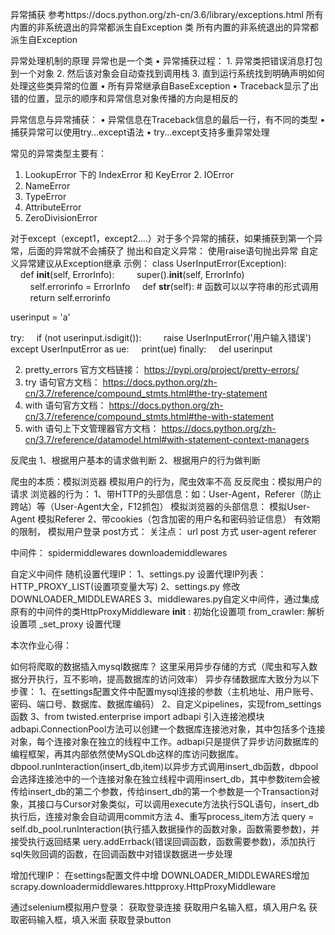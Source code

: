 异常捕获
参考https://docs.python.org/zh-cn/3.6/library/exceptions.html 所有内置的非系统退出的异常都派生自Exception 类
所有内置的非系统退出的异常都派生自Exception

异常处理机制的原理
异常也是一个类
 • 异常捕获过程： 
	1. 异常类把错误消息打包到一个对象 
	2. 然后该对象会自动查找到调用栈
     3. 直到运行系统找到明确声明如何处理这些类异常的位置
• 所有异常继承自BaseException
• Traceback显示了出错的位置，显示的顺序和异常信息对象传播的方向是相反的

异常信息与异常捕获：
• 异常信息在Traceback信息的最后一行，有不同的类型
       • 捕获异常可以使用try…except语法 
       • try…except支持多重异常处理

常见的异常类型主要有： 
1. LookupError 下的 IndexError 和 KeyError
       2. IOError 
3. NameError 
4. TypeError 
5. AttributeError 
6. ZeroDivisionError

对于except（except1，except2....）对于多个异常的捕获，如果捕获到第一个异常，后面的异常就不会捕获了
抛出和自定义异常：
使用raise语句抛出异常
自定义异常建议从Exception继承
示例：
class UserInputError(Exception):
    def __init__(self, ErrorInfo):
        super().__init__(self, ErrorInfo)
        self.errorinfo = ErrorInfo
    def __str__(self):   # 函数可以以字符串的形式调用
        return self.errorinfo

userinput = 'a'

try:
    if (not userinput.isdigit()):
        raise UserInputError('用户输入错误')
except UserInputError as ue:
    print(ue)
finally:
    del userinput

2. pretty_errors 官方文档链接：
https://pypi.org/project/pretty-errors/
3. try 语句官方文档：
https://docs.python.org/zh-cn/3.7/reference/compound_stmts.html#the-try-statement
4. with 语句官方文档：
https://docs.python.org/zh-cn/3.7/reference/compound_stmts.html#the-with-statement
5. with 语句上下文管理器官方文档：
https://docs.python.org/zh-cn/3.7/reference/datamodel.html#with-statement-context-managers


反爬虫
1、根据用户基本的请求做判断
2、根据用户的行为做判断

爬虫的本质：模拟浏览器
模拟用户的行为，爬虫效率不高
反反爬虫：模拟用户的请求
浏览器的行为：	
1、带HTTP的头部信息：如：User-Agent，Referer（防止跨站）等（User-Agent大全，F12抓包）
模拟浏览器的头部信息：
模拟User-Agent
模拟Referer
2、带cookies（包含加密的用户名和密码验证信息）
有效期的限制，
模拟用户登录
post方式：
关注点：
url
post 方式
user-agent 
referer

中间件：
spidermiddlewares
downloademiddlewares

自定义中间件
随机设置代理IP：
1、settings.py 设置代理IP列表：HTTP_PROXY_LIST(设置项变量大写)
2、settings.py 修改DOWNLOADER_MIDDLEWARES 
3、middlewares.py自定义中间件，通过集成原有的中间件的类HttpProxyMiddleware
      __init__    : 初始化设置项
      from_crawler: 解析设置项
     _set_proxy   设置代理

本次作业心得：

如何将爬取的数据插入mysql数据库？
这里采用异步存储的方式（爬虫和写入数据分开执行，互不影响，提高数据库的访问效率）
异步存储数据库大致分为以下步骤：
1、在settings配置文件中配置mysql连接的参数（主机地址、用户账号、密码、端口号、数据库、数据库编码）
2、自定义pipelines，实现from_settings函数
3、from twisted.enterprise import adbapi 引入连接池模块
adbapi.ConnectionPool方法可以创建一个数据库连接池对象，其中包括多个连接对象，每个连接对象在独立的线程中工作。adbapi只是提供了异步访问数据库的编程框架，再其内部依然使MySQLdb这样的库访问数据库。
dbpool.runInteraction(insert_db,item)以异步方式调用insert_db函数，dbpool会选择连接池中的一个连接对象在独立线程中调用insert_db，其中参数item会被传给insert_db的第二个参数，传给insert_db的第一个参数是一个Transaction对象，其接口与Cursor对象类似，可以调用execute方法执行SQL语句，insert_db执行后，连接对象会自动调用commit方法
4、重写process_item方法
query =  self.db_pool.runInteraction(执行插入数据操作的函数对象，函数需要参数)，并接受执行返回结果
uery.addErrback(错误回调函数，函数需要参数)，添加执行sql失败回调的函数，在回调函数中对错误数据进一步处理

 增加代理IP：
	在settings配置文件中增 DOWNLOADER_MIDDLEWARES增加scrapy.downloadermiddlewares.httpproxy.HttpProxyMiddleware

  通过selenium模拟用户登录：
获取登录连接
获取用户名输入框，填入用户名
获取密码输入框，填入米面
获取登录button




